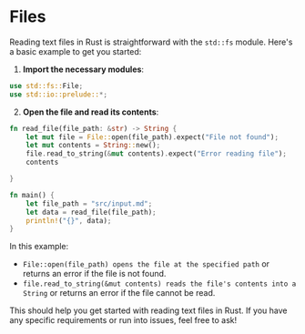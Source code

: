 # Files

Reading text files in Rust is straightforward with the `std::fs` module. Here's a basic example to get you started:

1. **Import the necessary modules**:
```rust
use std::fs::File;
use std::io::prelude::*;
```

2. **Open the file and read its contents**:
```rust
fn read_file(file_path: &str) -> String {
    let mut file = File::open(file_path).expect("File not found");
    let mut contents = String::new();
    file.read_to_string(&mut contents).expect("Error reading file");
    contents

}

fn main() {
    let file_path = "src/input.md";
    let data = read_file(file_path);
    println!("{}", data);
}
```

In this example:
- `File::open(file_path) opens the file at the specified path` or returns an error if the file is not found.
- `file.read_to_string(&mut contents) reads the file's contents into a String` or returns an error if the file cannot be read.

This should help you get started with reading text files in Rust. If you have any specific requirements or run into issues, feel free to ask!
